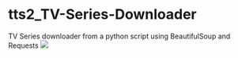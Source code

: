 # tts2_TV-Series-Downloader
TV Series downloader from a python script using BeautifulSoup and Requests
![]('tts2.PNG')
